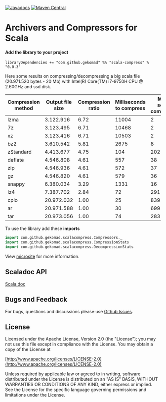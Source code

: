 [![Javadocs](https://javadoc.io/badge/com.github.gekomad/scala-compress_2.13.svg)](https://javadoc.io/doc/com.github.gekomad/scala-compress_2.13/latest/com/github/gekomad/scalacompress/index.html)
[![Maven Central](https://maven-badges.herokuapp.com/maven-central/com.github.gekomad/scala-compress_2.13/badge.svg)](https://maven-badges.herokuapp.com/maven-central/com.github.gekomad/scala-compress_2.13)

Archivers and Compressors for Scala
======

#### Add the library to your project

`libraryDependencies += "com.github.gekomad" %% "scala-compress" % "0.0.3"`

Here some results on compressing/decompressing a big scala file (20.971.520 bytes - 20 Mb) with Intel(R) Core(TM) i7-9750H CPU @ 2.60GHz and ssd disk.

|Compression method |Output file size|Compression ratio|Milliseconds to compress|MB per second compression|Milliseconds to decompress|MB per second decompression|
|--|--|--|--|--|--|--|
|lzma|3.122.916|6.72|11004|2|304|69|
|7z|3.123.495|6.71|10468|2|274|77|
|xz|3.123.416|6.71|10503|2|385|54|
|bz2|3.610.542|5.81|2675|8|764|27|
|zStandard|4.413.677|4.75|104|202|35|599|
|deflate|4.546.808|4.61|557|38|94|223|
|zip|4.546.936|4.61|572|37|74|283|
|gz|4.546.820|4.61|579|36|77|272|
|snappy|6.380.034|3.29|1331|16|2672|8|
|lz4|7.387.702|2.84|72|291|25|839|
|cpio|20.972.032|1.00|25|839|18|1165|
|ar|20.971.588|1.00|30|699|33|636|
|tar|20.973.056|1.00|74|283|16|1311|

To use the library add these **imports**
```scala
import com.github.gekomad.scalacompress.Compressors._
import com.github.gekomad.scalacompress.CompressionStats
import com.github.gekomad.scalacompress.DecompressionStats
```


View [microsite](https://gekomad.github.io/scala-compress/docs/) for more information.

## Scaladoc API
[Scala doc](https://javadoc.io/doc/com.github.gekomad/scala-compress_2.13)

## Bugs and Feedback
For bugs, questions and discussions please use [Github Issues](https://github.com/gekomad/scala-compress/issues).

## License

Licensed under the Apache License, Version 2.0 (the "License"); you may not use this file except in compliance
with the License. You may obtain a copy of the License at

[http://www.apache.org/licenses/LICENSE-2.0](http://www.apache.org/licenses/LICENSE-2.0)

Unless required by applicable law or agreed to in writing, software distributed under the License is distributed on an
"AS IS" BASIS, WITHOUT WARRANTIES OR CONDITIONS OF ANY KIND, either express or implied.
See the License for the specific language governing permissions and limitations under the License.
